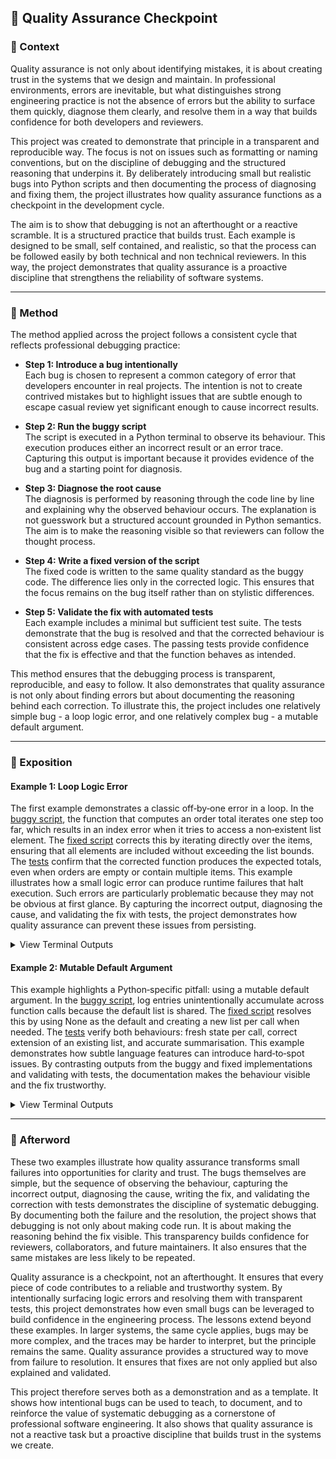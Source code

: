 ## 🚩 Quality Assurance Checkpoint

### 📍 Context

Quality assurance is not only about identifying mistakes, it is about creating trust in the systems that we design and maintain. In professional environments, errors are inevitable, but what distinguishes strong engineering practice is not the absence of errors but the ability to surface them quickly, diagnose them clearly, and resolve them in a way that builds confidence for both developers and reviewers.  

This project was created to demonstrate that principle in a transparent and reproducible way. The focus is not on issues such as formatting or naming conventions, but on the discipline of debugging and the structured reasoning that underpins it. By deliberately introducing small but realistic bugs into Python scripts and then documenting the process of diagnosing and fixing them, the project illustrates how quality assurance functions as a checkpoint in the development cycle.  

The aim is to show that debugging is not an afterthought or a reactive scramble. It is a structured practice that builds trust. Each example is designed to be small, self contained, and realistic, so that the process can be followed easily by both technical and non technical reviewers. In this way, the project demonstrates that quality assurance is a proactive discipline that strengthens the reliability of software systems.  

---

### 🧪 Method
The method applied across the project follows a consistent cycle that reflects professional debugging practice:  

- **Step 1: Introduce a bug intentionally**  
  Each bug is chosen to represent a common category of error that developers encounter in real projects. The intention is not to create contrived mistakes but to highlight issues that are subtle enough to escape casual review yet significant enough to cause incorrect results.  

- **Step 2: Run the buggy script**  
  The script is executed in a Python terminal to observe its behaviour. This execution produces either an incorrect result or an error trace. Capturing this output is important because it provides evidence of the bug and a starting point for diagnosis.  

- **Step 3: Diagnose the root cause**  
  The diagnosis is performed by reasoning through the code line by line and explaining why the observed behaviour occurs. The explanation is not guesswork but a structured account grounded in Python semantics. The aim is to make the reasoning visible so that reviewers can follow the thought process.  

- **Step 4: Write a fixed version of the script**  
  The fixed code is written to the same quality standard as the buggy code. The difference lies only in the corrected logic. This ensures that the focus remains on the bug itself rather than on stylistic differences.  

- **Step 5: Validate the fix with automated tests**  
  Each example includes a minimal but sufficient test suite. The tests demonstrate that the bug is resolved and that the corrected behaviour is consistent across edge cases. The passing tests provide confidence that the fix is effective and that the function behaves as intended.  

This method ensures that the debugging process is transparent, reproducible, and easy to follow. It also demonstrates that quality assurance is not only about finding errors but about documenting the reasoning behind each correction. To illustrate this, the project includes one relatively simple bug - a loop logic error, and one relatively complex bug - a mutable default argument.

---

### 💬 Exposition

#### Example 1: Loop Logic Error  

The first example demonstrates a classic off‑by‑one error in a loop. In the [buggy script](https://github.com/musman-uk/portfolio/blob/main/independent-projects/quality-assurance-checkpoint/examples/example_1_loop_error/buggy_script.py), the function that computes an order total iterates one step too far, which results in an index error when it tries to access a non‑existent list element. The [fixed script](https://github.com/musman-uk/portfolio/blob/main/independent-projects/quality-assurance-checkpoint/examples/example_1_loop_error/fixed_script.py) corrects this by iterating directly over the items, ensuring that all elements are included without exceeding the list bounds. The [tests](https://github.com/musman-uk/portfolio/blob/main/independent-projects/quality-assurance-checkpoint/tests/test_example_1_loop_error.py) confirm that the corrected function produces the expected totals, even when orders are empty or contain multiple items. This example illustrates how a small logic error can produce runtime failures that halt execution. Such errors are particularly problematic because they may not be obvious at first glance. By capturing the incorrect output, diagnosing the cause, and validating the fix with tests, the project demonstrates how quality assurance can prevent these issues from persisting.  

<details>
<summary>View Terminal Outputs</summary>

Buggy Script:

```bash
$ python examples/example_1_loop_error/buggy_script.py
Traceback (most recent call last):
  File "examples/example_1_loop_error/buggy_script.py", line 29, in <module>
    print("Batch total:", compute_batch_total(orders))
  File "examples/example_1_loop_error/buggy_script.py", line 21, in compute_batch_total
    batch_total += compute_order_total(order)
  File "examples/example_1_loop_error/buggy_script.py", line 15, in compute_order_total
    line = items[i]
IndexError: list index out of range
```

Fixed Script:

```bash
$ python examples/example_1_loop_error/fixed_script.py
Batch total: 18.75
```

Tests:

```bash
$ pytest tests/test_example_1_loop_error.py -v
============================= test session starts ==============================
platform linux -- Python 3.11.9, pytest-8.2.0, pluggy-1.5.0
rootdir: /workspaces/quality-assurance-checkpoint
collected 2 items

tests/test_example_1_loop_error.py::test_compute_order_total_basic PASSED [ 50%]
tests/test_example_1_loop_error.py::test_compute_batch_total_with_empty_order PASSED [100%]

============================== 2 passed in 0.05s ===============================
```
</details>

#### Example 2: Mutable Default Argument  

This example highlights a Python‑specific pitfall: using a mutable default argument. In the [buggy script](https://github.com/musman-uk/portfolio/blob/main/independent-projects/quality-assurance-checkpoint/examples/example_2_mutable_default_argument/buggy_script.py), log entries unintentionally accumulate across function calls because the default list is shared. The [fixed script](https://github.com/musman-uk/portfolio/blob/main/independent-projects/quality-assurance-checkpoint/examples/example_2_mutable_default_argument/fixed_script.py) resolves this by using None as the default and creating a new list per call when needed. The [tests](https://github.com/musman-uk/portfolio/blob/main/independent-projects/quality-assurance-checkpoint/tests/test_example_2_mutable_default_argument.py) verify both behaviours: fresh state per call, correct extension of an existing list, and accurate summarisation.  This example demonstrates how subtle language features can introduce hard‑to‑spot issues. By contrasting outputs from the buggy and fixed implementations and validating with tests, the documentation makes the behaviour visible and the fix trustworthy.  

<details>
<summary>View Terminal Outputs</summary>

Buggy Script:

```bash
$ python examples/example_2_mutable_default_argument/buggy_script.py
=== Buggy Logging Demo ===
First call: ['Error: Disk full']
Second call: ['Error: Disk full', 'Warning: Low memory']
Third call: ['Error: Disk full', 'Warning: Low memory', 'Info: Job completed']
Summary: {'Error': 1, 'Warning': 1, 'Info': 1}
```

Fixed Script:

```bash
$ python examples/example_2_mutable_default_argument/fixed_script.py
=== Fixed Logging Demo ===
First call: ['Error: Disk full']
Second call: ['Warning: Low memory']
Third call: ['Info: Job completed']
Summary: {'Error': 1, 'Warning': 1, 'Info': 1}
```

Test:

```bash
$ pytest tests/test_example_2_mutable_default_argument.py -v
============================= test session starts ==============================
platform linux -- Python 3.11.9, pytest-8.2.0, pluggy-1.5.0
rootdir: /workspaces/quality-assurance-checkpoint
collected 3 items

tests/test_example_2_mutable_default_argument.py::test_each_call_starts_fresh PASSED [ 33%]
tests/test_example_2_mutable_default_argument.py::test_extend_existing_list PASSED [ 66%]
tests/test_example_2_mutable_default_argument.py::test_summary_counts PASSED     [100%]

============================== 3 passed in 0.04s ===============================
```
</details>

---

### 🌅 Afterword

These two examples illustrate how quality assurance transforms small failures into opportunities for clarity and trust. The bugs themselves are simple, but the sequence of observing the behaviour, capturing the incorrect output, diagnosing the cause, writing the fix, and validating the correction with tests demonstrates the discipline of systematic debugging. By documenting both the failure and the resolution, the project shows that debugging is not only about making code run. It is about making the reasoning behind the fix visible. This transparency builds confidence for reviewers, collaborators, and future maintainers. It also ensures that the same mistakes are less likely to be repeated.  

Quality assurance is a checkpoint, not an afterthought. It ensures that every piece of code contributes to a reliable and trustworthy system. By intentionally surfacing logic errors and resolving them with transparent tests, this project demonstrates how even small bugs can be leveraged to build confidence in the engineering process. The lessons extend beyond these examples. In larger systems, the same cycle applies, bugs may be more complex, and the traces may be harder to interpret, but the principle remains the same. Quality assurance provides a structured way to move from failure to resolution. It ensures that fixes are not only applied but also explained and validated.  

This project therefore serves both as a demonstration and as a template. It shows how intentional bugs can be used to teach, to document, and to reinforce the value of systematic debugging as a cornerstone of professional software engineering. It also shows that quality assurance is not a reactive task but a proactive discipline that builds trust in the systems we create.  
